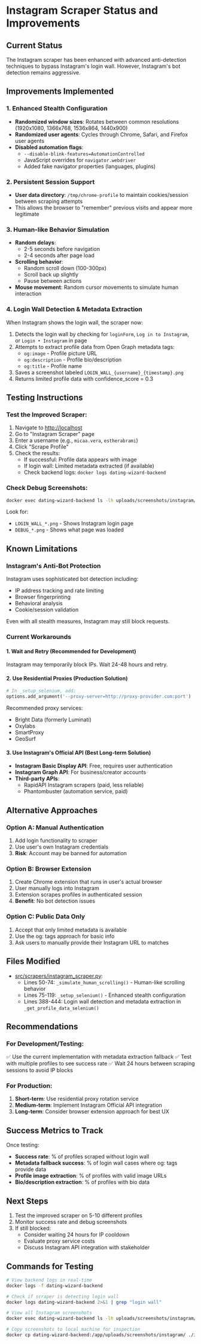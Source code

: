 # Instagram Scraper Status and Improvements

## Current Status
The Instagram scraper has been enhanced with advanced anti-detection techniques to bypass Instagram's login wall. However, Instagram's bot detection remains aggressive.

## Improvements Implemented

### 1. Enhanced Stealth Configuration
- **Randomized window sizes**: Rotates between common resolutions (1920x1080, 1366x768, 1536x864, 1440x900)
- **Randomized user agents**: Cycles through Chrome, Safari, and Firefox user agents
- **Disabled automation flags**:
  - `--disable-blink-features=AutomationControlled`
  - JavaScript overrides for `navigator.webdriver`
  - Added fake navigator properties (languages, plugins)

### 2. Persistent Session Support
- **User data directory**: `/tmp/chrome-profile` to maintain cookies/session between scraping attempts
- This allows the browser to "remember" previous visits and appear more legitimate

### 3. Human-like Behavior Simulation
- **Random delays**:
  - 2-5 seconds before navigation
  - 2-4 seconds after page load
- **Scrolling behavior**:
  - Random scroll down (100-300px)
  - Scroll back up slightly
  - Pause between actions
- **Mouse movement**: Random cursor movements to simulate human interaction

### 4. Login Wall Detection & Metadata Extraction
When Instagram shows the login wall, the scraper now:
1. Detects the login wall by checking for `loginForm`, `Log in to Instagram`, or `Login • Instagram` in page
2. Attempts to extract profile data from Open Graph metadata tags:
   - `og:image` - Profile picture URL
   - `og:description` - Profile bio/description
   - `og:title` - Profile name
3. Saves a screenshot labeled `LOGIN_WALL_{username}_{timestamp}.png`
4. Returns limited profile data with confidence_score = 0.3

## Testing Instructions

### Test the Improved Scraper:
1. Navigate to [http://localhost](http://localhost)
2. Go to "Instagram Scraper" page
3. Enter a username (e.g., `micaa.vera`, `estherabrami`)
4. Click "Scrape Profile"
5. Check the results:
   - If successful: Profile data appears with image
   - If login wall: Limited metadata extracted (if available)
   - Check backend logs: `docker logs dating-wizard-backend`

### Check Debug Screenshots:
```bash
docker exec dating-wizard-backend ls -lh uploads/screenshots/instagram/
```

Look for:
- `LOGIN_WALL_*.png` - Shows Instagram login page
- `DEBUG_*.png` - Shows what page was loaded

## Known Limitations

### Instagram's Anti-Bot Protection
Instagram uses sophisticated bot detection including:
- IP address tracking and rate limiting
- Browser fingerprinting
- Behavioral analysis
- Cookie/session validation

Even with all stealth measures, Instagram may still block requests.

### Current Workarounds

#### 1. Wait and Retry (Recommended for Development)
Instagram may temporarily block IPs. Wait 24-48 hours and retry.

#### 2. Use Residential Proxies (Production Solution)
```python
# In _setup_selenium, add:
options.add_argument('--proxy-server=http://proxy-provider.com:port')
```

Recommended proxy services:
- Bright Data (formerly Luminati)
- Oxylabs
- SmartProxy
- GeoSurf

#### 3. Use Instagram's Official API (Best Long-term Solution)
- **Instagram Basic Display API**: Free, requires user authentication
- **Instagram Graph API**: For business/creator accounts
- **Third-party APIs**:
  - RapidAPI Instagram scrapers (paid, less reliable)
  - Phantombuster (automation service, paid)

## Alternative Approaches

### Option A: Manual Authentication
1. Add login functionality to scraper
2. Use user's own Instagram credentials
3. **Risk**: Account may be banned for automation

### Option B: Browser Extension
1. Create Chrome extension that runs in user's actual browser
2. User manually logs into Instagram
3. Extension scrapes profiles in authenticated session
4. **Benefit**: No bot detection issues

### Option C: Public Data Only
1. Accept that only limited metadata is available
2. Use the og: tags approach for basic info
3. Ask users to manually provide their Instagram URL to matches

## Files Modified

- [src/scrapers/instagram_scraper.py](src/scrapers/instagram_scraper.py):
  - Lines 50-74: `_simulate_human_scrolling()` - Human-like scrolling behavior
  - Lines 75-119: `_setup_selenium()` - Enhanced stealth configuration
  - Lines 388-444: Login wall detection and metadata extraction in `_get_profile_data_selenium()`

## Recommendations

### For Development/Testing:
✅ Use the current implementation with metadata extraction fallback
✅ Test with multiple profiles to see success rate
✅ Wait 24 hours between scraping sessions to avoid IP blocks

### For Production:
1. **Short-term**: Use residential proxy rotation service
2. **Medium-term**: Implement Instagram Official API integration
3. **Long-term**: Consider browser extension approach for best UX

## Success Metrics to Track

Once testing:
- **Success rate**: % of profiles scraped without login wall
- **Metadata fallback success**: % of login wall cases where og: tags provide data
- **Profile image extraction**: % of profiles with valid image URLs
- **Bio/description extraction**: % of profiles with bio data

## Next Steps

1. Test the improved scraper on 5-10 different profiles
2. Monitor success rate and debug screenshots
3. If still blocked:
   - Consider waiting 24 hours for IP cooldown
   - Evaluate proxy service costs
   - Discuss Instagram API integration with stakeholder

## Commands for Testing

```bash
# View backend logs in real-time
docker logs -f dating-wizard-backend

# Check if scraper is detecting login wall
docker logs dating-wizard-backend 2>&1 | grep "login wall"

# View all Instagram screenshots
docker exec dating-wizard-backend ls -lh uploads/screenshots/instagram/

# Copy screenshots to local machine for inspection
docker cp dating-wizard-backend:/app/uploads/screenshots/instagram/ ./instagram_screenshots/
```
